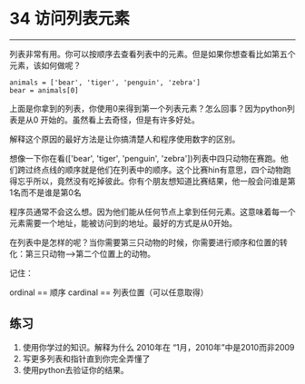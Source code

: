 # 34 访问列表元素
-------------------------------
列表非常有用。你可以按顺序去查看列表中的元素。但是如果你想查看比如第五个元素，该如何做呢？

```
animals = ['bear', 'tiger', 'penguin', 'zebra']
bear = animals[0]
```

上面是你拿到的列表，你使用0来得到第一个列表元素？怎么回事？因为python列表是从0 开始的。虽然看上去奇怪，但是有许多好处。

解释这个原因的最好方法是让你搞清楚人和程序使用数字的区别。

想像一下你在看(['bear', 'tiger', 'penguin', 'zebra'])列表中四只动物在赛跑。他们跨过终点线的顺序就是他们在列表中的顺序。这个比赛hin有意思，四个动物跑得忘乎所以，竟然没有吃掉彼此。你有个朋友想知道比赛结果，他一般会问谁是第1名而不是谁是第0名

程序员通常不会这么想。因为他们能从任何节点上拿到任何元素。这意味着每一个元素需要一个地址，能被访问到的地址。最好的方式是从0开始。

在列表中是怎样的呢？当你需要第三只动物的时候，你需要进行顺序和位置的转化：第三只动物-->第二个位置上的动物。

记住：

ordinal == 顺序
cardinal == 列表位置（可以任意取得）


## 练习
1. 使用你学过的知识。解释为什么 2010年在 “1月，2010年”中是2010而非2009
2. 写更多列表和指针直到你完全弄懂了
3. 使用python去验证你的结果。